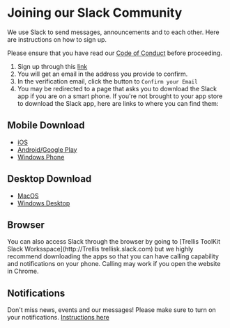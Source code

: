 # Joining our Slack Community

We use Slack to send messages, announcements and to each other. Here are instructions on how to sign up.

Please ensure that you have read our [Code of Conduct](../Code_of_conduct.md) before proceeding.

1. Sign up through this [link](https://join.slack.com/t/trellistk/shared_invite/zt-104xuomd0-QIzBiAVNOEPsImKwnqNhJw)
2. You will get an email in the address you provide to confirm.
3. In the verification email, click the button to ``Confirm your Email``
4. You may be redirected to a page that asks you to download the Slack app if you are on a smart phone. If you're not brought to your app store to download the Slack app, here are links to where you can find them:

## Mobile Download
- [iOS](https://apps.apple.com/us/app/slack/id618783545)
- [Android/Google Play](https://play.google.com/store/apps/details?id=com.Slack)
- [Windows Phone](https://www.microsoft.com/en-us/p/slack-beta/9nblggh1jj9h?activetab=pivot:overviewtab)

## Desktop Download
- [MacOS](https://itunes.apple.com/app/slack/id803453959?ls=1&mt=12)
- [Windows Desktop](https://www.microsoft.com/en-us/store/p/slack/9wzdncrdk3wp)

## Browser
You can also access Slack through the browser by going to [Trellis ToolKit Slack Worksspace](http://Trellis trellisk.slack.com) but we highly recommend downloading the apps so that you can have calling capability and notifications on your phone. Calling may work if you open the website in Chrome.

## Notifications
Don't miss news, events and our messages! Please make sure to turn on your notifications. [Instructions here](https://l.messenger.com/l.php?u=https%3A%2F%2Fslack.com%2Fhelp%2Farticles%2F201355156-Guide-to-desktop-notifications&h=AT1u--ri5qyffxhXO7lS0R9elJ1jC23kb9nrOiUJGToxbjyU6apB_jtPoGs-OvEwdbLxPCvectlYT-56gz7uOhRonw_9By3sosBSaFHLHQjpq8cTZqanGGtCBkWwr0MvoCqvKic)
